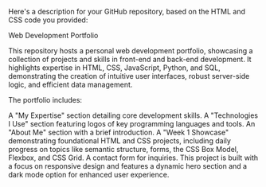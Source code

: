 Here's a description for your GitHub repository, based on the HTML and CSS code you provided:

Web Development Portfolio

This repository hosts a personal web development portfolio, showcasing a collection of projects and skills in front-end and back-end development. It highlights expertise in HTML, CSS, JavaScript, Python, and SQL, demonstrating the creation of intuitive user interfaces, robust server-side logic, and efficient data management.

The portfolio includes:

A "My Expertise" section detailing core development skills.
A "Technologies I Use" section featuring logos of key programming languages and tools.
An "About Me" section with a brief introduction.
A "Week 1 Showcase" demonstrating foundational HTML and CSS projects, including daily progress on topics like semantic structure, forms, the CSS Box Model, Flexbox, and CSS Grid.
A contact form for inquiries.
This project is built with a focus on responsive design and features a dynamic hero section and a dark mode option for enhanced user experience.
